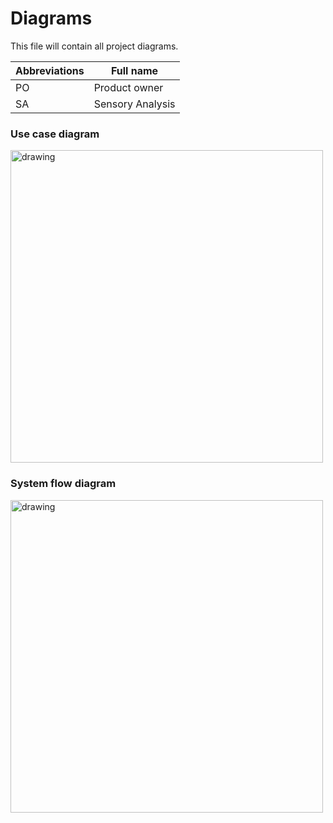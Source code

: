 # Diagrams
This file will contain all project diagrams.

Abbreviations | Full name
| --- | ---
| PO | Product owner
| SA | Sensory Analysis

### Use case diagram
<img src="https://user-images.githubusercontent.com/19677206/82815735-20adac80-9e70-11ea-9818-18e5fc20e829.png" alt="drawing" width="500"/>

### System flow diagram

<img src="https://user-images.githubusercontent.com/19677206/82847347-fb4a8e00-9ec3-11ea-97ee-e209e1277dc9.png" alt="drawing" width="500"/>